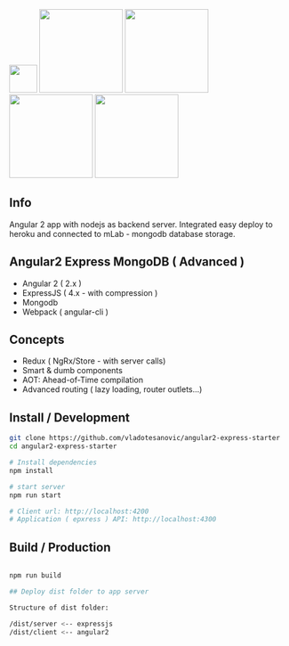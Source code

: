<img width="50" src="https://hackbulgaria.com/media/angilar2_75BKQAg.png" />
<img width="150" src="https://i.cloudup.com/zfY6lL7eFa-3000x3000.png" />
<img width="150" src="https://upload.wikimedia.org/wikipedia/en/4/45/MongoDB-Logo.svg" />
<img width="150" src="http://logos-download.com/wp-content/uploads/2016/09/Heroku_logo.png" />
<img width="150" src="https://mlab.com/company/brand/resources/mLab-logo-onlight.png" />

## Info
Angular 2 app with nodejs as backend server. Integrated easy deploy to heroku and connected to mLab - mongodb database storage.

## Angular2 Express MongoDB ( Advanced )

- Angular 2 ( 2.x )
- ExpressJS ( 4.x - with compression )
- Mongodb
- Webpack ( angular-cli )

## Concepts

- Redux ( NgRx/Store - with server calls)
- Smart & dumb components
- AOT: Ahead-of-Time compilation
- Advanced routing ( lazy loading, router outlets...)

## Install / Development

```bash
git clone https://github.com/vladotesanovic/angular2-express-starter
cd angular2-express-starter

# Install dependencies
npm install

# start server
npm run start

# Client url: http://localhost:4200
# Application ( epxress ) API: http://localhost:4300
```


## Build / Production

```bash

npm run build

## Deploy dist folder to app server

Structure of dist folder:

/dist/server <-- expressjs
/dist/client <-- angular2

```


